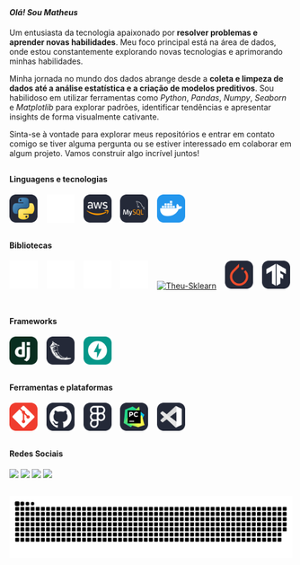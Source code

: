 ##

#### *Olá! Sou Matheus*

Um entusiasta da tecnologia apaixonado por **resolver problemas e aprender novas habilidades**. Meu foco principal está na área de dados, onde estou constantemente explorando novas tecnologias e aprimorando minhas habilidades.

Minha jornada no mundo dos dados abrange desde a **coleta e limpeza de dados até a análise estatística e a criação de modelos preditivos**. Sou habilidoso em utilizar ferramentas como *Python*, *Pandas*, *Numpy*, *Seaborn* e *Matplotlib* para explorar padrões, identificar tendências e apresentar insights de forma visualmente cativante.

Sinta-se à vontade para explorar meus repositórios e entrar em contato comigo se tiver alguma pergunta ou se estiver interessado em colaborar em algum projeto. Vamos construir algo incrível juntos!

##

#### Linguagens e tecnologias
<div align="left">
  <a href="https://www.python.org/"><img alt="Theu-Python" height="50" width="50" src="https://raw.githubusercontent.com/tandpfun/skill-icons/65dea6c4eaca7da319e552c09f4cf5a9a8dab2c8/icons/Python-Dark.svg"></a>&nbsp;&nbsp;&nbsp;
  <a href="https://www.microsoft.com/pt-br/power-platform/products/power-bi"><img alt="Theu-PowerBI" height="50" width="50" src="https://raw.githubusercontent.com/TheuSouza/TheuSouza/0501a41648a9b36e707f3507de8a6401ff2f035c/icones/powerbi2.svg"></a>&nbsp;&nbsp;&nbsp;
  <a href="https://aws.amazon.com/"><img alt="Theu-AWS" height="50" width="50" src="https://raw.githubusercontent.com/tandpfun/skill-icons/main/icons/AWS-Dark.svg"></a>&nbsp;&nbsp;&nbsp;
  <a href="https://www.mysql.com/"><img alt="Theu-MySQL" height="50" width="50" src="https://raw.githubusercontent.com/tandpfun/skill-icons/main/icons/MySQL-Dark.svg"></a>&nbsp;&nbsp;&nbsp;
  <a href="https://www.docker.com/"><img alt="Theu-Docker" height="50" width="50" src="https://raw.githubusercontent.com/tandpfun/skill-icons/main/icons/Docker.svg"></a>&nbsp;&nbsp;&nbsp;
</div>

##

#### Bibliotecas
<div align="left">
  <a href="https://pandas.pydata.org/"><img alt="Theu-Pandas" height="50" width="50" src="https://raw.githubusercontent.com/TheuSouza/TheuSouza/0501a41648a9b36e707f3507de8a6401ff2f035c/icones/pandas2.svg"></a>&nbsp;&nbsp;&nbsp;
  <a href="https://numpy.org/"><img alt="Theu-Numpy" height="50" width="50" src="https://raw.githubusercontent.com/TheuSouza/TheuSouza/0501a41648a9b36e707f3507de8a6401ff2f035c/icones/numpy2.svg"></a>&nbsp;&nbsp;&nbsp;
  <a href="https://matplotlib.org/"><img alt="Theu-Matplotlib" height="50" width="50" src="https://raw.githubusercontent.com/TheuSouza/TheuSouza/0501a41648a9b36e707f3507de8a6401ff2f035c/icones/matplotlib2.svg"></a>&nbsp;&nbsp;&nbsp;
  <a href="https://seaborn.pydata.org/"><img alt="Theu-Seaborn" height="50" width="50" src="https://raw.githubusercontent.com/TheuSouza/TheuSouza/0501a41648a9b36e707f3507de8a6401ff2f035c/icones/Seaborn2.svg"></a>&nbsp;&nbsp;&nbsp;
  <a href="https://scikit-learn.org/"><img alt="Theu-Sklearn" height="50" width="50" src="https://raw.githubusercontent.com/tandpfun/skill-icons/main/icons/ScikitLearn-Dark.svg"></a>&nbsp;&nbsp;&nbsp;
  <a href="https://pytorch.org/"><img alt="Theu-Pytorch" height="50" width="50" src="https://raw.githubusercontent.com/tandpfun/skill-icons/main/icons/PyTorch-Dark.svg"></a>&nbsp;&nbsp;&nbsp;
  <a href="https://www.tensorflow.org/"><img alt="Theu-Tensorflow" height="50" width="50" src="https://raw.githubusercontent.com/tandpfun/skill-icons/main/icons/TensorFlow-Dark.svg"></a>&nbsp;&nbsp;&nbsp;
</div>

##

#### Frameworks
<div align="left">
  <a href="https://www.djangoproject.com"><img alt="Theu-Django" height="50" width="50" src="https://raw.githubusercontent.com/tandpfun/skill-icons/main/icons/Django.svg"></a>&nbsp;&nbsp;&nbsp;
  <a href="https://flask.palletsprojects.com/en/3.0.x/"><img alt="Theu-Flask" height="50" width="50" src="https://raw.githubusercontent.com/tandpfun/skill-icons/main/icons/Flask-Dark.svg"></a>&nbsp;&nbsp;&nbsp;
  <a href="https://fastapi.tiangolo.com"><img alt="Theu-Fastapi" height="50" width="50" src="https://raw.githubusercontent.com/tandpfun/skill-icons/main/icons/FastAPI.svg"></a>&nbsp;&nbsp;&nbsp;
</div>

##

#### Ferramentas e plataformas
<div align="left">
  <a href="https://git-scm.com"><img alt="Theu-Git" height="50" width="50" src="https://raw.githubusercontent.com/tandpfun/skill-icons/main/icons/Git.svg"></a>&nbsp;&nbsp;&nbsp;
  <a href="https://github.com/TheuSouza"><img alt="Theu-Github" height="50" width="50" src="https://raw.githubusercontent.com/tandpfun/skill-icons/main/icons/Github-Dark.svg"></a>&nbsp;&nbsp;&nbsp;
  <a href="https://www.figma.com"><img alt="Theu-Figma" height="50" width="50" src="https://raw.githubusercontent.com/tandpfun/skill-icons/main/icons/Figma-Dark.svg"></a>&nbsp;&nbsp;&nbsp;
  <a href="https://www.jetbrains.com/pt-br/pycharm/"><img alt="Theu-Pycharm" height="50" width="50" src="https://raw.githubusercontent.com/tandpfun/skill-icons/main/icons/PyCharm-Dark.svg"></a>&nbsp;&nbsp;&nbsp;
  <a href="https://code.visualstudio.com"><img alt="Theu-VScode" height="50" width="50" src="https://raw.githubusercontent.com/tandpfun/skill-icons/main/icons/VSCode-Dark.svg"></a>&nbsp;&nbsp;&nbsp;
</div>

##


#### Redes Sociais

<div align="left">
  <a href="https://www.linkedin.com/in/theusouza" target="_blank"><img src="https://img.shields.io/badge/-LinkedIn-%230077B5?style=for-the-badge&logo=linkedin&logoColor=white" target="_blank"></a>
  <a href="https://instagram.com/br.theu" target="_blank"><img src="https://img.shields.io/badge/-Instagram-%23E4405F?style=for-the-badge&logo=instagram&logoColor=white" target="_blank"></a>
  <a href="https://wa.me/5511941006505" target="_blank"><img src="https://img.shields.io/badge/WhatsApp-25D366?style=for-the-badge&logo=whatsapp&logoColor=white" target="_blank"></a>
  <a href="mailto:iam.mths.s@gmail.com"><img src="https://img.shields.io/badge/Gmail-333333?style=for-the-badge&logo=gmail&logoColor=red" target="_blank"></a>
</div>

##

<p align="center">
  <picture>
    <source media="(prefers-color-scheme: dark)" srcset="https://raw.githubusercontent.com/mari4souza/mari4souza/output/github-contribution-grid-snake-dark.svg">
    <source media="(prefers-color-scheme: light)" srcset="https://raw.githubusercontent.com/mari4souza/mari4souza/output/github-contribution-grid-snake.svg">
    <img alt="github contribution grid snake animation" src="https://raw.githubusercontent.com/mari4souza/mari4souza/output/github-contribution-grid-snake.svg">
  </picture>
</p>
